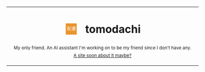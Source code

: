 
***

<h1 align="center">
<sub>
    <img src=".github/assets/project-icon.png" height="36">
</sub>
&nbsp;
tomodachi
</h1>
<p align="center">
<sup>
My only friend. An AI assistant I'm working on to be my friend since I don't have any.
</sup>
<br>
<sup>
    <a href="https://www.youtube.com/watch?v=dQw4w9WgXcQ">A site soon about it maybe?</a>
</sup>
</p>

***